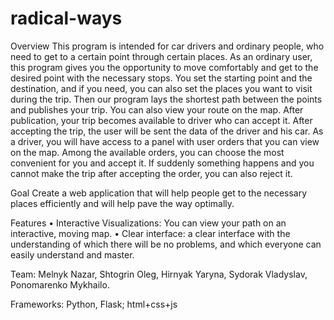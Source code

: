 # radical-ways
Overview
This program is intended for car drivers and ordinary people, who need to get to a certain point through certain places. 
As an ordinary user, this program gives you the opportunity to move comfortably and get to the desired point with the necessary stops. You set the starting point and the destination, and if you need, you can also set  the places you want to visit during the trip. Then our program lays the shortest path between the points and publishes your trip. You can also view your route on the map. After publication, your trip becomes available to driver who can accept it. After accepting the trip, the user will be sent the data of the driver and his car.
As a driver, you will have access to a panel with user orders that you can view on the map. Among the available orders, you can choose the most convenient for you and accept it. If suddenly something happens and you cannot make the trip after accepting the order, you can also reject it.

Goal
Create a web application that will help people get to the necessary places efficiently and will help pave the way optimally.

Features
 • Interactive Visualizations: You can view your path on an interactive, moving map.
 • Clear interface: a clear interface with the understanding of which there will be no problems, and which everyone can easily understand and master.

Team:
Melnyk Nazar, Shtogrin Oleg, Hirnyak Yaryna, Sydorak Vladyslav, Ponomarenko Mykhailo.

Frameworks:
Python, Flask; html+css+js
